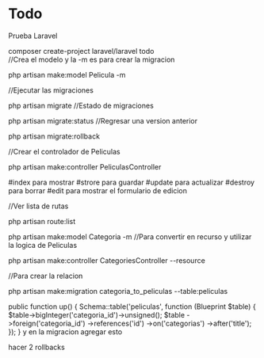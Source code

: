 # Todo
Prueba Laravel

composer create-project laravel/laravel todo   
//Crea el modelo y la -m es para crear la migracion

php artisan make:model Pelicula -m

//Ejecutar las migraciones

php artisan migrate
//Estado de  migraciones

php artisan migrate:status
//Regresar una version anterior

php artisan migrate:rollback

//Crear el controlador de Peliculas

php artisan make:controller PeliculasController

#index para mostrar
#strore para guardar
#update para actualizar
#destroy para borrar
#edit para mostrar el formulario de edicion

//Ver lista de rutas

php artisan route:list


php artisan make:model Categoria -m
//Para convertir en recurso y utilizar la logica de Peliculas

php artisan make:controller CategoriesController --resource

//Para crear la relacion

php artisan make:migration categoria_to_peliculas --table:peliculas


 public function up()
    {
        Schema::table('peliculas', function (Blueprint $table) {
           $table->bigInteger('categoria_id')->unsigned();
            $table
            ->foreign('categoria_id')
            ->references('id')
            ->on('categorias')
            ->after('title');
        });
    } y en la migracion agregar esto

hacer 2 rollbacks
